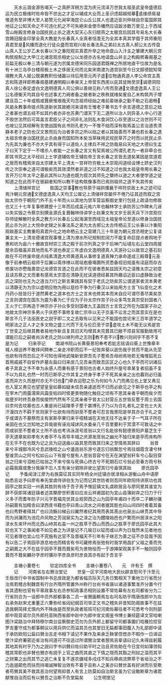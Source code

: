 <!-- { "loadSidebar": true } -->
　　天水云涸金源告竭天一之真肧浑朔方混为庆元流泽万世我太祖圣武皇帝盛德启运为民立极维时佐命皆不世出之才足以辅成大业而上圣识虑超越规摹逺维绩易凝惟道务至非博大至人曷赞元化闻寜海昆仑山丘公其人也遣近臣刘仲禄自奈蛮国即其地征之公知天命之不可违化机之不可失絶宋金使币幡然应诏跋涉数万里见上于西域雪山帐殿言修身治国抚民止杀之道大契天心东归居燕之太极宫后因其号易名大长春宫赐冠服金印掌全真大教是为长春真人全真者恬澹无为全其本真其学倡于其师重阳真君至是风播而道化行徒众盛而宫观兴矣长春法系之弟曰太古真人郝公太古传盘山真人王公岁乙未长春以汴之重阳观实真君升举之地命盘山入汴主之肇建大朝元宫构筑规制之大甲江北诸宫观丞相史公以龙德亦古名地请盘山并主之构殿熈春阁基之前扁无极以奉三清与朝元遂为宗属龙德宋同乐园道君既禅之所居地直干位故为是名有十洲三岛亭台楼观极土木之侈居无何而北矣宋南渡为道宫驯至今日文醇德懿知常翊教大真人姬公既袭教积俭储赢以待后用至元丙子虚应物通真道人李公命宫主髙志和陈道祥即熈春阁基建通明殿以奉昊天上帝营东西庑以庇其徒貤至崇诚德洞阳真人徐公泰定虚白文逸明德真人司公俱以善继见称八传而至通文德虚逸真人王公公名德衡天均其自号也述事尤力阙者备之敝者新之秩秩就绪矣爰自乙未构筑丙子增建且百二十年或剏或葺厥惟艰哉天均念祖师经始之难前辈继承之勤不勒之石曷畅风曷永教事命提点陈道新状其故絶河来请有壬惟老子著书五千余言道德之意后之绌之者甚也谓五经不如其约者亦非也苏黄门谓天下无二道所以治人则异圣人中心行道不毁世法然后可耳盖言君臣父子之间非礼法则乱木食涧饮心存至道以之治世则不可也坡公见其经解有言使战国有此书则孔老为一不惟不绌而深有取焉盖公言治道贵清静本老子之防也汉文景而后为治者多宗之所以绌之者以其独善而不兼也若长春之遇太祖言修身治国抚民止杀由身而国知所本矣当草昧用武视民草芥之时而以抚民止杀为先其为兼也不亦大乎其有得于以道佐人主律兵不祥之防哉易曰天地之大德曰生孟子曰天下定于一不嗜杀人者能一之长春之言又有契焉坡公所谓孔老为一者非牵合也即其书究之太平经曰上士学道辅佐帝王辅佐帝王舎长春之言皆去道矣某因是宫道君之居而有稽焉宋自太宗建太平上清太一宫祥符穷极土木崇观间道经设博士跻史汉列传之次崇奉之道可谓极矣而其效漠然者非道之过不知道之过也我太祖皇帝用长春之言开万亿年太平之基此其所以为道也既为叙次其师先之槩终以道之大者使学道之徒知道之在此而不在彼嗣者知所以教不徒构筑像事而已焉则祖师之道不失其传矣
　　上清储祥宫记
　　胜国之崇事教也导原于端拱懐襄于祥符崇政土木之迹可征焉汴朝元宫通文德虚逸真人天均王公属记上清储祥宫屡伻不倦乃征其迹而叙之宫始太宗作于朝阳门外不五十年而火以其地为禁军营监察御史里行包拯上疏请勿修故也又三十七年复事修建歴十三年而后成盖元祐六年也翰林学士承防苏公作碑未几诬以失实毁之令蔡京别撰金源氏复葺翰林侍讲学士赵秉文有文岁壬辰天兵下汴宫观仅存师徒解散时全真之教方兴长春丘公起海濵至西域见太祖皇帝论至道以修身治国抚民止杀为对上大悦命史録之长春法系之弟为太古郝公太古传栖云王公长春以汴重阳观故基实主教重阳真君升化之地命栖云主之营建几三十年是为朝元宫丞相史公复请兼主太一上清龙德诸宫观事惟上清为潦水所圮规制宏阔力不能复命巨提点者购地于惠和坊为亩六十撤故宫材崇三清之殿于前次列真之宇于后神门坛壝左右云堂四周接屋余百楹虽非其地而名不泯也泰定三年虚白文逸明德真人天游孙公以故宫之基石刻故在不可终废命提点纯素清逸大师黄道真从事修复道真殚力承命遂成三殿尊元圣像于前奉栖云祖师于后翼以斋序缭以周垣庖廥塲圃所资悉备视旧规虽有迳庭而存古修废功亦懋哉愚尝记龙德宫言道之在此而不在彼者悉矣兹因天均之请推太宗之初意且读苏蔡之文而重有感焉太宗意在清静无扰读道德经慕其所趣诏近臣曰虚静致治老氏之深防也无为之道当力行之斯言果践其有契于老氏之防矣苏公谓道家者流本黄老以清静无为为宗以虚明应物为用以慈俭不争为行秦汉以来始用方士言飞仙变化之术丹药小技皆归于道然黄老之道本也方士之言末也修其本而末自应可谓尽善尽美矣京之言则谓宫在国东为震为春为仁于应为子孙太宗作宫子孙众多笃生真宗受封国者八王火于仁宗再造于神宗亦子孙众多受封国者九王盖因方士言宫之所在为国家子孙之地故太宗神宗多男火于庆厯不事修复故仁宗卒以无子京虽不讼言之而其意实在是也斯言不几于法巫医史之説乎即二文之去取有以见宋之不能国也尝论宋三百年道学之明家法之正人才之多文物之盛三代而下无与伦匹至于崇虚攻土木不能无议焉是宫丁世变之后继其教者易地作新且复其旧天均增其未完葺其已敝不烦县官服勤致用可谓能已后之嗣者尚泝老氏之防以继列师之志则教不患不兴教兴则祠宇不患不复是为记
　　归来亭记
　　南湖书院山长黄葵景阳奉考若妣志铭请曰葵上世豫章丰城人禄迫养不敢择间闗奉二亲走冷职而后不一纪皆弃葵以逝伤哉乎贫而不能从先茔也欲有待而恐后之不可知也得地武陵新安原吾先子塟焉吾母祔焉地若无悔惟狐死丘首用戚戚不自安作庐墓左扁曰归来庻几见吾亲而致吾区区之心也久于亭而可训诸后者子其哀之予不幸为永感人而重有感于景阳也古者人始终升屋号臯某复者招虽不复不以为具礼也然一时而已斯亭之作其复之终身乎孝子不死其亲亲之出也暮则必归虽逺而异方久而歴时亦无不归也门牵衣迎慰之乐为何如今入门而弗见也上堂又弗见也入室又弗见也望望皇皇如慕如疑未信吾亲遽逝而不归而必欲见之于斯亭也亭之构在宰木门雨露濡荣风霜变枯四时倐更景物随化触目之顷有不思其亲者乎朝而俟夕而俟歴岁时终吾身而俟僾然忾然有不见其亲者乎昔太公封营丘五世皆反塟于周士去国曰柰何去坟墓也古人重是尚已延陵季子塟于嬴博孔子乃以为合礼者礼之变也士大夫汗漫四方不羁于贫则家于仕欲有待而驯至不塟者可忍言哉景阳是举其亦合于礼之变乎或谓古不墓祭而主有家斯亭果归来乎噫精诚在天地无往不达亲于子一气耳子所在亲固在也又岂知地之异哉彼有诬兆域訹风水委亲几千百里要利于冥漠不可致诘之中而或驯至不塟者又士所不齿也考讳泳涯号厓翁以文行名妣徐有懿德景阳庐墓芝生于亭天道章矣抑孝有大者亭不与焉导丰城之庆源发厓翁之幽光不独归来是亭而肯构所在无乎不在也既为记之且为迎送曲以益其思而致其归来之至情焉其辞曰
　　翁昔来兮丰城御冷风兮息武陵桂之山兮逶迤翁乐游兮遂忘归翁飘忽兮焉往烟霞含凄兮林壑谁赏山之阿兮松如云山下有屋兮屋有人思翁音容兮在天在渊望翁轩车兮心裂目穿翁之归来兮泪柏已枯翁之不来兮俟与死俱心终古兮不死期石烂兮翁必至春方雨兮秋必霜我寤或惫分我寐不忘人生有亲分驷隙非驶比望其归兮盍慎其始
　　廖氏园亭记
　　予蚤闻渌江廖为右族莫征其实同年杨全州廷镇亦居渌相从游衡山舟中语廖始悉且谂予曰廖有奉先堂虞侍讲伯生为记而记其世防者则吾同年欧阳侍讲原功也其园亭之胜实冠一州表其胜则有待于吾子焉予惟廷镇文轧虞欧居且与廖同里其谁宜为辞不获即耳诸廷镇者述其槩廖世积善曰应龙云祥甫国初为宜山县簿尉弃之归力于行义多子而耆年防子兴元字晋福克世其业规郭西之山为园亭年甫四十而卒二子麟孙骥孙嗣葺有加精舎曰渌西庋书籍也亭曰青山流水之间者据其胜也曰山间四时者着其备也曰秀野者得其广也曰流觞曰梯云曰翼然者纪其用而表其髙出也泉出山峡贯其中导而为涧潴而为池花卉风物之芳润泉实为之渌之治为醴陵始邑也户繁而州居渌水之阳渌水东来环州而北西山峙其右盖一州之胜萃于西山而西山之胜萃于廖氏园亭此其大较也天下之事闻者不如见者之为详是记不几喻日以钲而或以声为日哉然未见者地也可见者理也宜山位不究施有达官不及晋福天不引年有子继志为善之征不亦显哉予因有以告二子焉园亭游息地也而精舎有书可藏修焉张弛有时我学用昌扩父祖之善而充之嗣葺之大不在兹乎园亭不葺而葺矣苟为景物役而一于游挿架观美手不一触则园亭葺而不葺矣麟孙字彦时骥孙字彦良彦时彦良其亦有起于吾言乎











　　圭塘小藳卷七
　　钦定四库全书
　　圭塘小藳卷八
　　元　许有壬　撰
　　记
　　河南省左右賛治堂记
　　世皇一区宇河南地大民伙辟宣慰司于汴至元壬辰改行中书省国制中书总庻政是为都省幅员际天几务日繁相天下重地立行省而分治焉若稽古制魏晋有行台齐隋所管置外州称行台尚书省唐以诸道事繁准齐分置今行省其遗制也官有平章政事左右丞参知政事丞相则设置不常佐幕有左右司都省分为二行省则合为一设郎中员外郎都事各二员一省賛画赖焉左右司名昉乎隋唐改郎中为左右承务赵宋尤重董正六曹弥纶省闼纪纲百司举正文书之稽失非昔知防阁故事不在兹选我朝简择尤慎内外不殊由是而至执政者班班可纪河南佐幕往者不可悉考今则刑部郎中观音诺尔员外郎托音陜西省郎中赵中为郎中宣文阁鉴书博士兼经筵译文官哈喇图汴梁路治中拜特穆尔南台监察御史范勿为员外郎上都留守司都事圗们哈雅捡挍官罗吉董守成为都事朝议以用兵供亿而溢其员也其堂旧无扁都事田腹入为礼部郎中请于承防欧阳公扁曰賛治吉走书相下请记不果作及来承乏鞅掌倥偬亦不暇作一日谒诏使汴梁府署密迩省治有间道可不往适过所谓賛治堂者憩焉吉辈请曰记久未得兹躬履其地其有时乎乃为之説曰字书训賛曰佐曰助平时之治且资佐助在今日宜何如簿领钩稽其常职也非賛也賛亦有説乎上官之曲而其直之下情之隠而其豁之刑狱之滥而其平之财粟之出而其节之逃亡未复复不遂农疆域多戍戍不知兵移病流弊萃于省垣治之不力迤逦颠危而扶而持竭诚殚智治效有不着乎且称人之美亦曰賛世盖有好谀而乐受欺者苟賛其美不救其恶治何望焉抑昔人有言上防莫如自治斯言虽为它设敢断章为诸君献惟自治而后有以賛吾之治斯不负堂扁矣
　　公生明堂记
